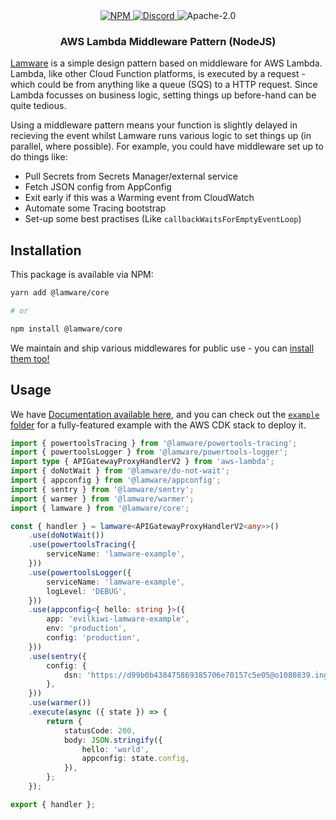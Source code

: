 <div align="center">
    <a href="https://www.npmjs.com/package/@lamware/core" target="_blank">
        <img src="https://img.shields.io/npm/v/@lamware/core?style=flat-square" alt="NPM" />
    </a>
    <a href="https://discord.gg/XMrHXtN" target="_blank">
        <img src="https://img.shields.io/discord/123906549860139008?color=7289DA&label=discord&logo=discord&logoColor=FFFFFF&style=flat-square" alt="Discord" />
    </a>
    <img src="https://img.shields.io/npm/l/@lamware/core?style=flat-square" alt="Apache-2.0" />
    <h3>AWS Lambda Middleware Pattern (NodeJS)</h3>
</div>

[Lamware](https://github.com/evilkiwi/lamware) is a simple design pattern based on middleware for AWS Lambda. Lambda, like other Cloud Function platforms, is executed by a request - which could be from anything like a queue (SQS) to a HTTP request. Since Lambda focusses on business logic, setting things up before-hand can be quite tedious.

Using a middleware pattern means your function is slightly delayed in recieving the event whilst Lamware runs various logic to set things up (in parallel, where possible). For example, you could have middleware set up to do things like:

- Pull Secrets from Secrets Manager/external service
- Fetch JSON config from AppConfig
- Exit early if this was a Warming event from CloudWatch
- Automate some Tracing bootstrap
- Set-up some best practises (Like `callbackWaitsForEmptyEventLoop`)

## Installation

This package is available via NPM:

```bash
yarn add @lamware/core

# or

npm install @lamware/core
```

We maintain and ship various middlewares for public use - you can [install them too!](https://github.com/evilkiwi/lamware/tree/master/packages)

## Usage

We have [Documentation available here](https://docs.evil.kiwi/lamware), and you can check out the [`example` folder](https://github.com/evilkiwi/lamware/tree/master/example) for a fully-featured example with the AWS CDK stack to deploy it.

```typescript
import { powertoolsTracing } from '@lamware/powertools-tracing';
import { powertoolsLogger } from '@lamware/powertools-logger';
import type { APIGatewayProxyHandlerV2 } from 'aws-lambda';
import { doNotWait } from '@lamware/do-not-wait';
import { appconfig } from '@lamware/appconfig';
import { sentry } from '@lamware/sentry';
import { warmer } from '@lamware/warmer';
import { lamware } from '@lamware/core';

const { handler } = lamware<APIGatewayProxyHandlerV2<any>>()
    .use(doNotWait())
    .use(powertoolsTracing({
        serviceName: 'lamware-example',
    }))
    .use(powertoolsLogger({
        serviceName: 'lamware-example',
        logLevel: 'DEBUG',
    }))
    .use(appconfig<{ hello: string }>({
        app: 'evilkiwi-lamware-example',
        env: 'production',
        config: 'production',
    }))
    .use(sentry({
        config: {
            dsn: 'https://d99b0b438475869385706e70157c5e05@o1080839.ingest.sentry.io/6270000',
        },
    }))
    .use(warmer())
    .execute(async ({ state }) => {
        return {
            statusCode: 200,
            body: JSON.stringify({
                hello: 'world',
                appconfig: state.config,
            }),
        };
    });

export { handler };
```
